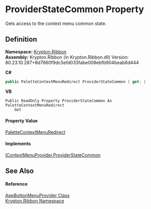 # ProviderStateCommon Property


Gets access to the context menu common state.



## Definition
**Namespace:** <a href="1e9bc734-cff9-e9b8-f013-94cdac669794.md">Krypton.Ribbon</a>  
**Assembly:** Krypton.Ribbon (in Krypton.Ribbon.dll) Version: 80.23.10.287+8d7660f9dc5efd033fabe008ebfb904beab6d444

**C#**
``` C#
public PaletteContextMenuRedirect ProviderStateCommon { get; }
```
**VB**
``` VB
Public ReadOnly Property ProviderStateCommon As PaletteContextMenuRedirect
	Get
```



#### Property Value
<a href="7f65fbee-ca99-59c2-c5c7-3abcdc21fbf9.md">PaletteContextMenuRedirect</a>

#### Implements
<a href="9dc17dd4-588f-90b7-94a4-06159813da42.md">IContextMenuProvider.ProviderStateCommon</a>  


## See Also


#### Reference
<a href="17a4884e-a2d5-62f8-0e59-bba1d24d36d0.md">AppButtonMenuProvider Class</a>  
<a href="1e9bc734-cff9-e9b8-f013-94cdac669794.md">Krypton.Ribbon Namespace</a>  
